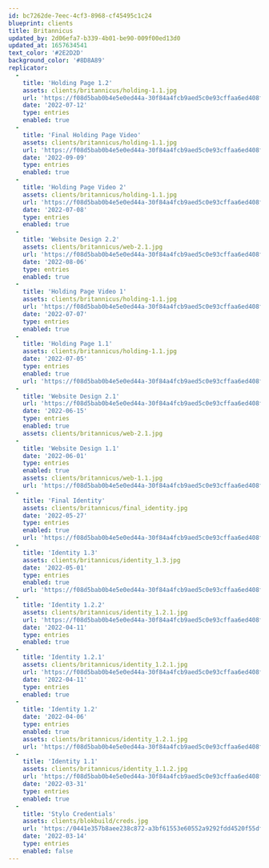 ```yaml
---
id: bc7262de-7eec-4cf3-8968-cf45495c1c24
blueprint: clients
title: Britannicus
updated_by: 2d06efa7-b339-4b01-be90-009f00ed13d0
updated_at: 1657634541
text_color: '#2E2D2D'
background_color: '#8D8A89'
replicator:
  -
    title: 'Holding Page 1.2'
    assets: clients/britannicus/holding-1.1.jpg
    url: 'https://f08d5bab0b4e5e0ed44a-30f84a4fcb9aed5c0e93cffaa6ed408f.ssl.cf3.rackcdn.com/Britannicus%20Holding%20Page%201.2.pdf'
    date: '2022-07-12'
    type: entries
    enabled: true
  -
    title: 'Final Holding Page Video'
    assets: clients/britannicus/holding-1.1.jpg
    url: 'https://f08d5bab0b4e5e0ed44a-30f84a4fcb9aed5c0e93cffaa6ed408f.ssl.cf3.rackcdn.com/Final%20Britannicus%20Holding%20Page%20Video.mp4'
    date: '2022-09-09'
    type: entries
    enabled: true
  -
    title: 'Holding Page Video 2'
    assets: clients/britannicus/holding-1.1.jpg
    url: 'https://f08d5bab0b4e5e0ed44a-30f84a4fcb9aed5c0e93cffaa6ed408f.ssl.cf3.rackcdn.com/Britannicus%20Holding%20Page%20Type%20Layout%202.mp4'
    date: '2022-07-08'
    type: entries
    enabled: true
  -
    title: 'Website Design 2.2'
    assets: clients/britannicus/web-2.1.jpg
    url: 'https://f08d5bab0b4e5e0ed44a-30f84a4fcb9aed5c0e93cffaa6ed408f.ssl.cf3.rackcdn.com/Britannicus%20Website%202.2.pdf'
    date: '2022-08-06'
    type: entries
    enabled: true
  -
    title: 'Holding Page Video 1'
    assets: clients/britannicus/holding-1.1.jpg
    url: 'https://f08d5bab0b4e5e0ed44a-30f84a4fcb9aed5c0e93cffaa6ed408f.ssl.cf3.rackcdn.com/Britannicus%20Holding%20Page%20Type%20Layout%201.mp4'
    date: '2022-07-07'
    type: entries
    enabled: true
  -
    title: 'Holding Page 1.1'
    assets: clients/britannicus/holding-1.1.jpg
    date: '2022-07-05'
    type: entries
    enabled: true
    url: 'https://f08d5bab0b4e5e0ed44a-30f84a4fcb9aed5c0e93cffaa6ed408f.ssl.cf3.rackcdn.com/Britannicus%20Holding%20Page%20Presentation%201.1.pdf'
  -
    title: 'Website Design 2.1'
    url: 'https://f08d5bab0b4e5e0ed44a-30f84a4fcb9aed5c0e93cffaa6ed408f.ssl.cf3.rackcdn.com/Britannicus%20Website%202.1.1.pdf'
    date: '2022-06-15'
    type: entries
    enabled: true
    assets: clients/britannicus/web-2.1.jpg
  -
    title: 'Website Design 1.1'
    date: '2022-06-01'
    type: entries
    enabled: true
    assets: clients/britannicus/web-1.1.jpg
    url: 'https://f08d5bab0b4e5e0ed44a-30f84a4fcb9aed5c0e93cffaa6ed408f.ssl.cf3.rackcdn.com/Britannicus%20Website%201.1.pdf'
  -
    title: 'Final Identity'
    assets: clients/britannicus/final_identity.jpg
    date: '2022-05-27'
    type: entries
    enabled: true
    url: 'https://f08d5bab0b4e5e0ed44a-30f84a4fcb9aed5c0e93cffaa6ed408f.ssl.cf3.rackcdn.com/Britannicus%20Identity%201.4.pdf'
  -
    title: 'Identity 1.3'
    assets: clients/britannicus/identity_1.3.jpg
    date: '2022-05-01'
    type: entries
    enabled: true
    url: 'https://f08d5bab0b4e5e0ed44a-30f84a4fcb9aed5c0e93cffaa6ed408f.ssl.cf3.rackcdn.com/Identity%201.3.pdf'
  -
    title: 'Identity 1.2.2'
    assets: clients/britannicus/identity_1.2.1.jpg
    url: 'https://f08d5bab0b4e5e0ed44a-30f84a4fcb9aed5c0e93cffaa6ed408f.ssl.cf3.rackcdn.com/Identity%201.2.2.pdf'
    date: '2022-04-11'
    type: entries
    enabled: true
  -
    title: 'Identity 1.2.1'
    assets: clients/britannicus/identity_1.2.1.jpg
    url: 'https://f08d5bab0b4e5e0ed44a-30f84a4fcb9aed5c0e93cffaa6ed408f.ssl.cf3.rackcdn.com/Identity%201.2.1.pdf'
    date: '2022-04-11'
    type: entries
    enabled: true
  -
    title: 'Identity 1.2'
    date: '2022-04-06'
    type: entries
    enabled: true
    assets: clients/britannicus/identity_1.2.1.jpg
    url: 'https://f08d5bab0b4e5e0ed44a-30f84a4fcb9aed5c0e93cffaa6ed408f.ssl.cf3.rackcdn.com/Identity%201.2.pdf'
  -
    title: 'Identity 1.1'
    assets: clients/britannicus/identity_1.1.2.jpg
    url: 'https://f08d5bab0b4e5e0ed44a-30f84a4fcb9aed5c0e93cffaa6ed408f.ssl.cf3.rackcdn.com/Identity%201.1.pdf'
    date: '2022-03-31'
    type: entries
    enabled: true
  -
    title: 'Stylo Credentials'
    assets: clients/blokbuild/creds.jpg
    url: 'https://0441e357b8aee238c872-a3bf61553e60552a9292fdd4520f55df.ssl.cf3.rackcdn.com/Documents/Stylo_Credentials.pdf'
    date: '2022-03-14'
    type: entries
    enabled: false
---
```

